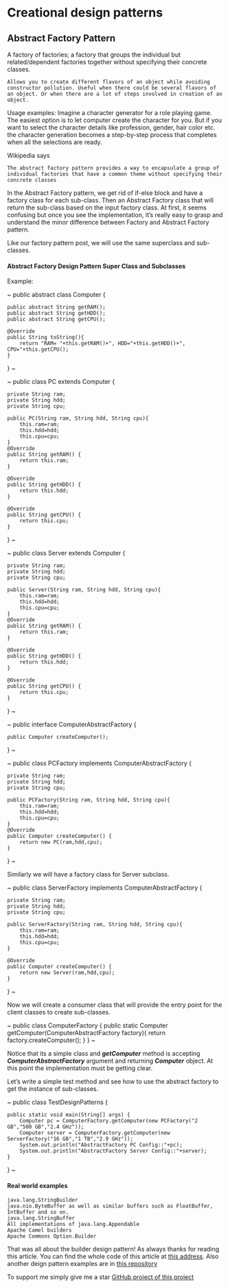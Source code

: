 # Creational design patterns
## Abstract Factory Pattern

A factory of factories; a factory that groups the individual but related/dependent factories together without specifying their concrete classes.

``
Allows you to create different flavors of an object while avoiding constructor pollution. Useful when there could be several flavors of an object. Or when there are a lot of steps involved in creation of an object.
``

Usage examples: Imagine a character generator for a role playing game. The easiest option is to let computer create the character for you. But if you want to select the character details like profession, gender, hair color etc. the character generation becomes a step-by-step process that completes when all the selections are ready.

Wikipedia says

```
The abstract factory pattern provides a way to encapsulate a group of individual factories that have a common theme without specifying their concrete classes
```

In the Abstract Factory pattern, we get rid of if-else block and have a factory class for each sub-class. Then an Abstract Factory class that will return the sub-class based on the input factory class. At first, it seems confusing but once you see the implementation, it’s really easy to grasp and understand the minor difference between Factory and Abstract Factory pattern.

Like our factory pattern post, we will use the same superclass and sub-classes.

#### Abstract Factory Design Pattern Super Class and Subclasses

Example:

~
public abstract class Computer {
     
    public abstract String getRAM();
    public abstract String getHDD();
    public abstract String getCPU();
     
    @Override
    public String toString(){
        return "RAM= "+this.getRAM()+", HDD="+this.getHDD()+", CPU="+this.getCPU();
    }
}
~

~
public class PC extends Computer {
 
    private String ram;
    private String hdd;
    private String cpu;
     
    public PC(String ram, String hdd, String cpu){
        this.ram=ram;
        this.hdd=hdd;
        this.cpu=cpu;
    }
    @Override
    public String getRAM() {
        return this.ram;
    }
 
    @Override
    public String getHDD() {
        return this.hdd;
    }
 
    @Override
    public String getCPU() {
        return this.cpu;
    }
 
}
~


~
public class Server extends Computer {
 
    private String ram;
    private String hdd;
    private String cpu;
     
    public Server(String ram, String hdd, String cpu){
        this.ram=ram;
        this.hdd=hdd;
        this.cpu=cpu;
    }
    @Override
    public String getRAM() {
        return this.ram;
    }
 
    @Override
    public String getHDD() {
        return this.hdd;
    }
 
    @Override
    public String getCPU() {
        return this.cpu;
    }
 
}
~

~
public interface ComputerAbstractFactory {

	public Computer createComputer();

}
~

~
public class PCFactory implements ComputerAbstractFactory {

	private String ram;
	private String hdd;
	private String cpu;
	
	public PCFactory(String ram, String hdd, String cpu){
		this.ram=ram;
		this.hdd=hdd;
		this.cpu=cpu;
	}
	@Override
	public Computer createComputer() {
		return new PC(ram,hdd,cpu);
	}

}
~

Similarly we will have a factory class for Server subclass.

~
public class ServerFactory implements ComputerAbstractFactory {

	private String ram;
	private String hdd;
	private String cpu;
	
	public ServerFactory(String ram, String hdd, String cpu){
		this.ram=ram;
		this.hdd=hdd;
		this.cpu=cpu;
	}
	
	@Override
	public Computer createComputer() {
		return new Server(ram,hdd,cpu);
	}

}
~

Now we will create a consumer class that will provide the entry point for the client classes to create sub-classes.

~
public class ComputerFactory {
	public static Computer getComputer(ComputerAbstractFactory factory){
		return factory.createComputer();
	}
}
~


Notice that its a simple class and ***getComputer*** method is accepting ***ComputerAbstractFactory*** argument and returning ***Computer*** object. 
At this point the implementation must be getting clear.

Let’s write a simple test method and see how to use the abstract factory to get the instance of sub-classes.

~
public class TestDesignPatterns {

	public static void main(String[] args) {
		Computer pc = ComputerFactory.getComputer(new PCFactory("2 GB","500 GB","2.4 GHz"));
        Computer server = ComputerFactory.getComputer(new ServerFactory("16 GB","1 TB","2.9 GHz"));
        System.out.println("AbstractFactory PC Config::"+pc);
        System.out.println("AbstractFactory Server Config::"+server);
	}
}
~

#### Real world examples
```
java.lang.StringBuilder
java.nio.ByteBuffer as well as similar buffers such as FloatBuffer, IntBuffer and so on.
java.lang.StringBuffer
All implementations of java.lang.Appendable
Apache Camel builders
Apache Commons Option.Builder
```

That was all about the builder design pattern! As always thanks for reading this article.
You can find the whole code of this article at [this address](https://github.com/metao1/design-patterns/tree/master/src/main/java/com/metao/dp/builder).
Also another deign pattern examples are in [this repository](https://github.com/metao1)

To support me simply give me a star [GitHub project of this project](https://github.com/metao1/design-patterns)


